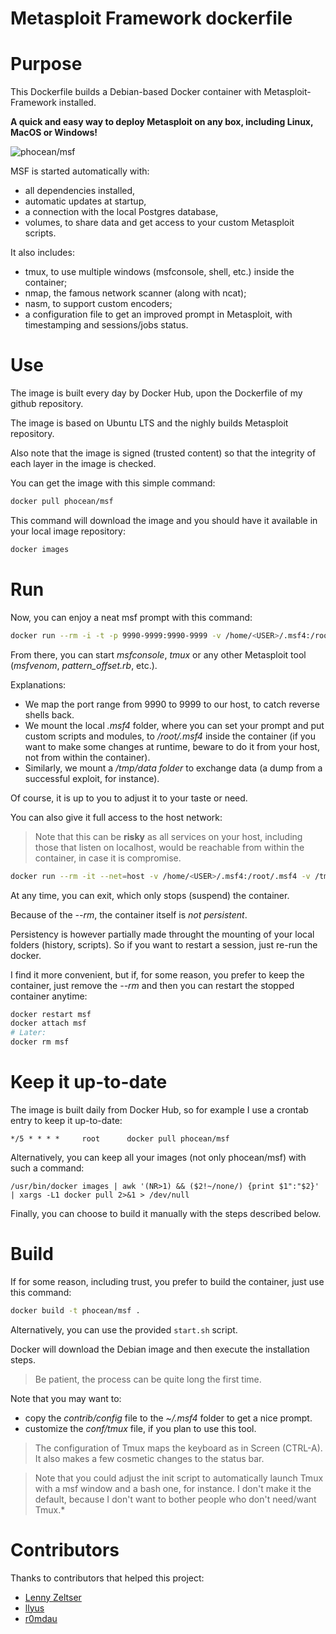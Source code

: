 # Metasploit Framework dockerfile

# Purpose

This Dockerfile builds a Debian-based Docker container with Metasploit-Framework installed.

**A quick and easy way to deploy Metasploit on any box, including Linux, MacOS or Windows!**

![phocean/msf](https://raw.githubusercontent.com/phocean/dockerfile-debian-metasploit/master/screenshot.png)

MSF is started automatically with:

- all dependencies installed,
- automatic updates at startup,
- a connection with the local Postgres database,
- volumes, to share data and get access to your custom Metasploit scripts.

It also includes:

- tmux, to use multiple windows (msfconsole, shell, etc.) inside the container;
- nmap, the famous network scanner (along with ncat);
- nasm, to support custom encoders;
- a configuration file to get an improved prompt in Metasploit, with timestamping and sessions/jobs status.

# Use

The image is built every day by Docker Hub, upon the Dockerfile of my github repository.

The image is based on Ubuntu LTS and the nighly builds Metasploit repository.

Also note that the image is signed (trusted content) so that the integrity of each layer in the image is checked.

You can get the image with this simple command:

```bash
docker pull phocean/msf
```

This command will download the image and you should have it available in your local image repository:

```bash
docker images
```


# Run

Now, you can enjoy a neat msf prompt with this command:

```bash
docker run --rm -i -t -p 9990-9999:9990-9999 -v /home/<USER>/.msf4:/root/.msf4 -v /tmp/msf:/tmp/data --name msf phocean/msf
```

From there, you can start *msfconsole*, *tmux* or any other Metasploit tool (*msfvenom*, *pattern_offset.rb*, etc.).

Explanations:

- We map the port range from 9990 to 9999 to our host, to catch reverse shells back.
- We mount the local *.msf4* folder, where you can set your prompt and put custom scripts and modules, to */root/.msf4* inside the container (if you want to make some changes at runtime, beware to do it from your host, not from within the container).
- Similarly, we mount a */tmp/data folder* to exchange data (a dump from a successful exploit, for instance).

Of course, it is up to you to adjust it to your taste or need.

You can also give it full access to the host network:

> Note that this can be **risky** as all services on your host, including those that listen on localhost, would be reachable from within the container, in case it is compromise.

```bash
docker run --rm -it --net=host -v /home/<USER>/.msf4:/root/.msf4 -v /tmp/msf:/tmp/data --name msf phocean/msf
```

At any time, you can exit, which only stops (suspend) the container.

Because of the *--rm*, the container itself is *not persistent*.

Persistency is however partially made throught the mounting of your local folders (history, scripts).
So if you want to restart a session, just re-run the docker.

I find it more convenient, but if, for some reason, you prefer to keep the container, just remove the *--rm* and then you can restart the stopped container anytime:

```bash
docker restart msf
docker attach msf
# Later:
docker rm msf
```

# Keep it up-to-date

The image is built daily from Docker Hub, so for example I use a crontab entry to keep it up-to-date:

```
*/5 * * * *     root      docker pull phocean/msf
```

Alternatively, you can keep all your images (not only phocean/msf) with such a command:

```
/usr/bin/docker images | awk '(NR>1) && ($2!~/none/) {print $1":"$2}' | xargs -L1 docker pull 2>&1 > /dev/null
```

Finally, you can choose to build it manually with the steps described below.

# Build

If for some reason, including trust, you prefer to build the container, just use this command:

```bash
docker build -t phocean/msf .
```

Alternatively, you can use the provided `start.sh` script.

Docker will download the Debian image and then execute the installation steps.

> Be patient, the process can be quite long the first time.

Note that you may want to:

- copy the *contrib/config* file to the *~/.msf4* folder to get a nice prompt.
- customize the *conf/tmux* file, if you plan to use this tool.

> The configuration of Tmux maps the keyboard as in Screen (CTRL-A). It also makes a few cosmetic changes to the status bar.

> Note that you could adjust the init script to automatically launch Tmux with a msf window and a bash one, for instance. I don't make it the default, because I don't want to bother people who don't need/want Tmux.*

# Contributors

Thanks to contributors that helped this project:

* [Lenny Zeltser](https://github.com/lennyzeltser)
* [llyus](https://github.com/pierrickv)
* [r0mdau](https://github.com/r0mdau)
